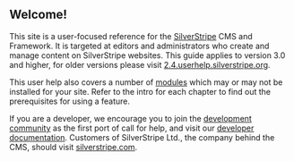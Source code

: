 ## Welcome! ##

This site is a user-focused reference for the [SilverStripe](http://www.silverstripe.org/introduction/) CMS and Framework.
It is targeted at editors and administrators who create and manage content on SilverStripe websites. 
This guide applies to version 3.0 and higher, for older versions please visit [2.4.userhelp.silverstripe.org](http://2.4.userhelp.silverstripe.org/).

This user help also covers a number of [modules](http://www.silverstripe.org/modules) 
which may or may not be installed for your site. 
Refer to the intro for each chapter to find out the prerequisites for using a feature.

If you are a developer, we encourage you to join the 
[development community](http://www.silverstripe.org/forums/) as the first port of call for help,
and visit our [developer documentation](http://doc.silverstripe.org).
Customers of SilverStripe Ltd., the company behind the CMS, should visit [silverstripe.com](http://www.silverstripe.com/).